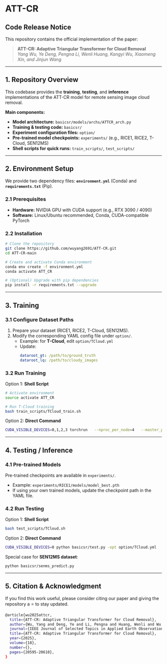 # ATT-CR  
## Code Release Notice  

This repository contains the official implementation of the paper:  

> **ATT-CR: Adaptive Triangular Transformer for Cloud Removal**  
> *Yang Wu, Ye Deng, Pengna Li, Wenli Huang, Kangyi Wu, Xiaomeng Xin, and Jinjun Wang*  

---

## 1. Repository Overview  

This codebase provides the **training**, **testing**, and **inference** implementations of the ATT-CR model for remote sensing image cloud removal.  

**Main components:**  
- **Model architecture:** `basicsr/models/archs/ATTCR_arch.py`  
- **Training & testing code:** `basicsr/`  
- **Experiment configuration files:** `option/`  
- **Pre-trained model checkpoints:** `experiments/` (e.g., RICE1, RICE2, T-Cloud, SEN12MS)  
- **Shell scripts for quick runs:** `train_scripts/`, `test_scripts/`  

---

## 2. Environment Setup  

We provide two dependency files: **`environment.yml`** (Conda) and **`requirements.txt`** (Pip).  

### 2.1 Prerequisites  
- **Hardware:** NVIDIA GPU with CUDA support (e.g., RTX 3090 / 4090)  
- **Software:** Linux/Ubuntu recommended, Conda, CUDA-compatible PyTorch  

### 2.2 Installation  

```bash
# Clone the repository
git clone https://github.com/wuyang2691/ATT-CR.git
cd ATT-CR-main

# Create and activate Conda environment
conda env create -f environment.yml
conda activate ATT_CR

# (Optional) Upgrade with pip dependencies
pip install -r requirements.txt --upgrade
```

---

## 3. Training  

### 3.1 Configure Dataset Paths  
1. Prepare your dataset (RICE1, RICE2, T-Cloud, SEN12MS).  
2. Modify the corresponding YAML config file under `option/`.  
   - Example: for **T-Cloud**, edit `option/TCloud.yml`  
   - Update:
     ```yaml
     dataroot_gt: /path/to/ground_truth
     dataroot_lq: /path/to/cloudy_images
     ```

### 3.2 Run Training  

Option 1: **Shell Script**  
```bash
# Activate environment
source activate ATT_CR

# Run T-Cloud training
bash train_scripts/TCloud_train.sh
```

Option 2: **Direct Command**  
```bash
CUDA_VISIBLE_DEVICES=0,1,2,3 torchrun   --nproc_per_node=4   --master_port=3457   basicsr/train.py -opt option/TCloud.yml --launcher pytorch
```

---

## 4. Testing / Inference  

### 4.1 Pre-trained Models  
Pre-trained checkpoints are available in `experiments/`.  
- Example: `experiments/RICE1/models/model_best.pth`  
- If using your own trained models, update the checkpoint path in the YAML file.  

### 4.2 Run Testing  

Option 1: **Shell Script**  
```bash
bash test_scripts/TCloud.sh
```

Option 2: **Direct Command**  
```bash
CUDA_VISIBLE_DEVICES=0 python basicsr/test.py -opt option/TCloud.yml
```

Special case for **SEN12MS dataset**:  
```bash
python basicsr/senms_predict.py
```

---

## 5. Citation & Acknowledgment  

If you find this work useful, please consider citing our paper and giving the repository a ⭐ to stay updated.  

```bash
@article{wu2025attcr,
  title={ATT-CR: Adaptive Triangular Transformer for Cloud Removal},
  author={Wu, Yang and Deng, Ye and Li, Pengna and Huang, Wenli and Wu, Kangyi and Xin, Xiaomeng and Wang, Jinjun},
  journal={IEEE Journal of Selected Topics in Applied Earth Observations and Remote Sensing}, 
  title={ATT-CR: Adaptive Triangular Transformer for Cloud Removal}, 
  year={2025},
  volume={18},
  number={},
  pages={20595-20610},
}
```